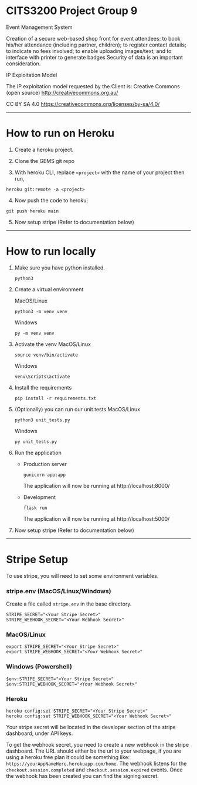 # CITS3200 Project Group 9

Event Management System

Creation of a secure web-based shop front for event attendees:
to book his/her attendance (including partner, children);
to register contact details;
to indicate no fees involved;
to enable uploading images/text; and
to interface with printer to generate badges
Security of data is an important consideration.

IP Exploitation Model

The IP exploitation model requested by the Client is: Creative Commons (open source) http://creativecommons.org.au/

CC BY SA 4.0
https://creativecommons.org/licenses/by-sa/4.0/

---

# How to run on Heroku

1. Create a heroku project. 

2. Clone the GEMS git repo

3. With heroku CLI, replace `<project>` with the name of your project then run,
```
heroku git:remote -a <project>
```

4. Now push the code to heroku; 
```
git push heroku main
```

5. Now setup stripe (Refer to documentation below)


---

# How to run locally

1. Make sure you have python installed.

    ```
    python3
    ```

2. Create a virtual environment

    MacOS/Linux

    ```
    python3 -m venv venv
    ```

    Windows

    ```
    py -m venv venv
    ```

3. Activate the venv
    MacOS/Linux

    ```
    source venv/bin/activate
    ```

    Windows

    ```
    venv\Scripts\activate
    ```

4. Install the requirements

    ```
    pip install -r requirements.txt
    ```
5. (Optionally) you can run our unit tests
    MacOS/Linux
    
    ```
    python3 unit_tests.py
    ```

    Windows

    ```
    py unit_tests.py
    ```

6. Run the application
    * Production server

        ```
        gunicorn app:app
        ```

        The application will now be running at http://localhost:8000/


    * Development

        ```
        flask run
        ```

        The application will now be running at http://localhost:5000/

7. Now setup stripe (Refer to documentation below)


---

# Stripe Setup
To use stripe, you will need to set some environment variables.

### stripe.env (MacOS/Linux/Windows)
Create a file called `stripe.env` in the base directory. 
```
STRIPE_SECRET="<Your Stripe Secret>"
STRIPE_WEBHOOK_SECRET="<Your Webhook Secret>"
```

### MacOS/Linux

```
export STRIPE_SECRET="<Your Stripe Secret>"
export STRIPE_WEBHOOK_SECRET="<Your Webhook Secret>"
```

### Windows (Powershell)
```
$env:STRIPE_SECRET="<Your Stripe Secret>"
$env:STRIPE_WEBHOOK_SECRET="<Your Webhook Secret>"
```

### Heroku
```
heroku config:set STRIPE_SECRET="<Your Stripe Secret>"
heroku config:set STRIPE_WEBHOOK_SECRET="<Your Webhook Secret>"
```

Your stripe secret will be located in the developer section of the stripe dashboard, under API keys. 


To get the webhook secret, you need to create a new webhook in the stripe dashboard. The URL should either be the url to your webpage, if you are using a heroku free plan it could be something like: `https://yourAppNameHere.herokuapp.com/home`. 
The webhook listens for the `checkout.session.completed` and `checkout.session.expired` events. 
Once the webhook has been created you can find the signing secret. 